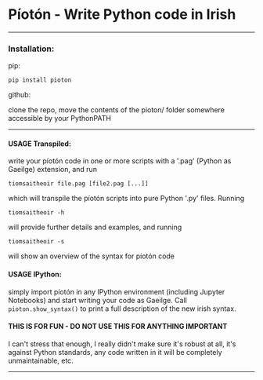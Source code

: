 # Píotón - Write Python code in Irish
---
### Installation:

pip: 

    pip install pioton 

github: 

clone the repo, move the contents of the pioton/ folder somewhere accessible by your PythonPATH

---
#### USAGE Transpiled:
write your píotón code in one or more scripts with a '.pag' (Python as Gaeilge) extension, and run 

    tiomsaitheoir file.pag [file2.pag [...]]

which will transpile the píotón scripts into pure Python '.py' files. Running 

    tiomsaitheoir -h

will provide further details and examples, and running 

    tiomsaitheoir -s

will show an overview of the syntax for píotón code 

#### USAGE IPython:
simply import píotón in any IPython environment (including Jupyter Notebooks) and start writing your code as Gaeilge.
Call `pioton.show_syntax()` to print a full description of the new irish syntax.

#### THIS IS FOR FUN - DO NOT USE THIS FOR ANYTHING IMPORTANT
I can't stress that enough, I really didn't make sure it's robust at all, it's against Python standards, any code written in it will be completely unmaintainable, etc.

---
